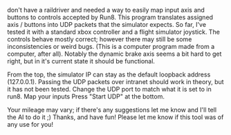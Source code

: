  don't have a raildriver and needed a way to easily map input axis and buttons to controls accepted by Run8. This program translates assigned axis / buttons into UDP packets that the simulator expects. So far, I've tested it with a standard xbox controller and a flight simulator joystick. The controls behave mostly correct; however there may still be some inconsistencies or weird bugs. (This is a computer program made from a computer, after all). Notably the dynamic brake axis seems a bit hard to get right, but in it's current state it should be functional.

From the top, the simulator IP can stay as the default loopback address (127.0.0.1). Passing the UDP packets over intranet should work in theory, but it has not been tested.
Change the UDP port to match what it is set to in run8.
Map your inputs
Press "Start UDP" at the bottom.

Your mileage may vary; if there's any suggestions let me know and I'll tell the AI to do it ;)
Thanks, and have fun! Please let me know if this tool was of any use for you!
